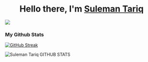 <h1 align="center">Hello there, I'm <a href="https://suleman.dev"> Suleman Tariq </a></h1>

![](https://komarev.com/ghpvc/?username=suleman1220&style=for-the-badge)

### My Github Stats

[![GitHub Streak](https://streak-stats.demolab.com?user=suleman1220&theme=tokyonight)](https://git.io/streak-stats)

<div>
<img align="center" alt = "Suleman Tariq GITHUB STATS" src="https://github-readme-stats.vercel.app/api?username=suleman1220&show_icons=true&theme=tokyonight&count_private=true&hide=contribs,prs,issues&include_all_commits=true"/>
</div>

